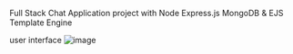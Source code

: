 Full Stack Chat Application project with Node Express.js MongoDB & EJS Template Engine 


user interface
![image](https://github.com/user-attachments/assets/1689c0e7-1087-4b92-91c3-d1a275549f5d)
